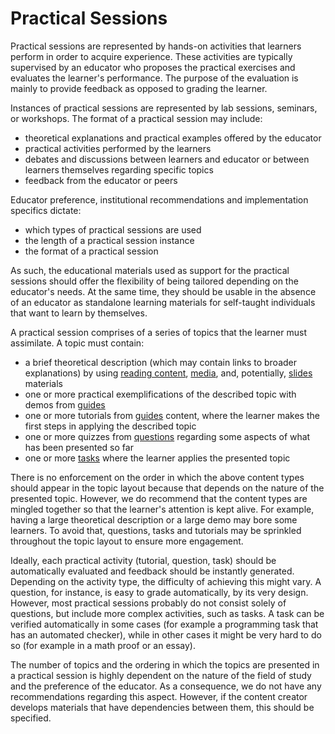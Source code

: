 # Practical Sessions

Practical sessions are represented by hands-on activities that learners perform in order to acquire experience.
These activities are typically supervised by an educator who proposes the practical exercises and evaluates the learner's performance.
The purpose of the evaluation is mainly to provide feedback as opposed to grading the learner.

Instances of practical sessions are represented by lab sessions, seminars, or workshops.
The format of a practical session may include:

- theoretical explanations and practical examples offered by the educator
- practical activities performed by the learners
- debates and discussions between learners and educator or between learners themselves regarding specific topics
- feedback from the educator or peers

Educator preference, institutional recommendations and implementation specifics dictate:

- which types of practical sessions are used
- the length of a practical session instance
- the format of a practical session

As such, the educational materials used as support for the practical sessions should offer the flexibility of being tailored depending on the educator's needs.
At the same time, they should be usable in the absence of an educator as standalone learning materials for self-taught individuals that want to learn by themselves.

A practical session comprises of a series of topics that the learner must assimilate.
A topic must contain:

- a brief theoretical description (which may contain links to broader explanations) by using [reading content](../../../develop-organize/reading/reading/read.md), [media](../../../develop-organize/media/reading/read.md), and, potentially, [slides](../../../develop-organize/slides/reading/read.md) materials
- one or more practical exemplifications of the described topic with demos from [guides](../../../develop-organize/guides/reading/read.md)
- one or more tutorials from [guides](../../../develop-organize/guides/reading/read.md) content, where the learner makes the first steps in applying the described topic
- one or more quizzes from [questions](../../../develop-organize/drills/reading/questions.md) regarding some aspects of what has been presented so far
- one or more [tasks](../../../develop-organize/drills/reading/tasks.md) where the learner applies the presented topic

There is no enforcement on the order in which the above content types should appear in the topic layout because that depends on the nature of the presented topic.
However, we do recommend that the content types are mingled together so that the learner's attention is kept alive.
For example, having a large theoretical description or a large demo may bore some learners.
To avoid that, questions, tasks and tutorials may be sprinkled throughout the topic layout to ensure more engagement.

Ideally, each practical activity (tutorial, question, task) should be automatically evaluated and feedback should be instantly generated.
Depending on the activity type, the difficulty of achieving this might vary.
A question, for instance, is easy to grade automatically, by its very design.
However, most practical sessions probably do not consist solely of questions, but include more complex activities, such as tasks.
A task can be verified automatically in some cases (for example a programming task that has an automated checker), while in other cases it might be very hard to do so (for example in a math proof or an essay).

The number of topics and the ordering in which the topics are presented in a practical session is highly dependent on the nature of the field of study and the preference of the educator.
As a consequence, we do not have any recommendations regarding this aspect.
However, if the content creator develops materials that have dependencies between them, this should be specified.
